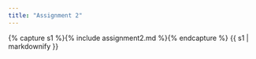 ```yaml
---
title: "Assignment 2"
---
```


{% capture s1 %}{% include assignment2.md %}{% endcapture %}
{{ s1 | markdownify }}